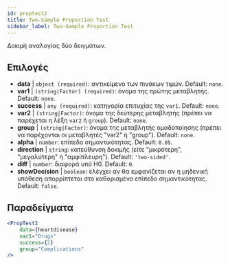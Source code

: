 ```yaml
---
id: proptest2
title: Two-Sample Proportion Test
sidebar_label: Two-Sample Proportion Test
---
```


Δοκιμή αναλογίας δύο δειγμάτων.

## Επιλογές

* __data__ | `object (required)`: αντικείμενο των πινάκων τιμών. Default: `none`.
* __var1__ | `(string|Factor) (required)`: όνομα της πρώτης μεταβλητής. Default: `none`.
* __success__ | `any (required)`: κατηγορία επιτυχίας της `var1`. Default: `none`.
* __var2__ | `(string|Factor)`: όνομα της δεύτερης μεταβλητής (πρέπει να παρέχεται η λέξη `var2` ή `group`). Default: `none`.
* __group__ | `(string|Factor)`: όνομα της μεταβλητής ομαδοποίησης (πρέπει να παρέχονται οι μεταβλητές "var2" ή "group"). Default: `none`.
* __alpha__ | `number`: επίπεδο σημαντικότητας. Default: `0.05`.
* __direction__ | `string`: κατεύθυνση δοκιμής (είτε "μικρότερη", "μεγαλύτερη" ή "αμφίπλευρη"). Default: `'two-sided'`.
* __diff__ | `number`: διαφορά υπό H0. Default: `0`.
* __showDecision__ | `boolean`: ελέγχει αν θα εμφανίζεται αν η μηδενική υπόθεση απορρίπτεται στο καθορισμένο επίπεδο σημαντικότητας. Default: `false`.


## Παραδείγματα

```jsx live
<PropTest2
    data={heartdisease} 
    var1="Drugs"
    success={2}
    group="Complications"
/>
```
